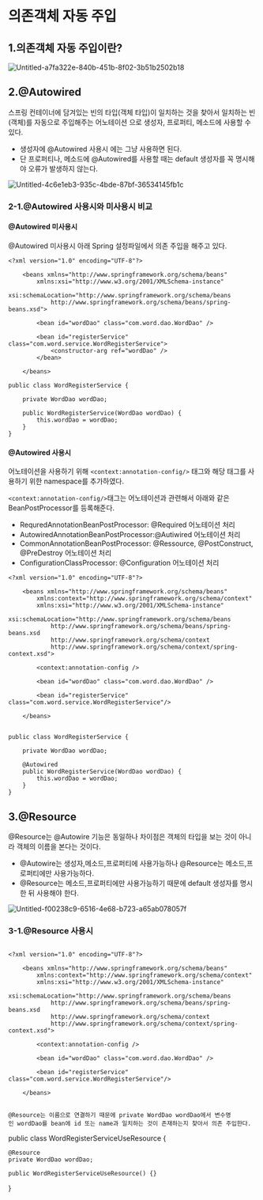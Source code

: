 # 의존객체 자동 주입

## 1.의존객체 자동 주입이란?

![Untitled-a7fa322e-840b-451b-8f02-3b51b2502b18](https://user-images.githubusercontent.com/31675104/57378340-81bfff00-71df-11e9-88ad-8e9e6cb4a170.png)


## 2.@Autowired

스프링 컨테이너에 담겨있는 빈의 타입(객체 타입)이 일치하는 것을 찾아서 일치하는 빈(객체)를 자동으로 주입해주는 어노테이션 으로 생성자, 프로퍼티, 메소드에 사용할 수 있다.

- 생성자에 @Autowired 사용시 에는 그냥 사용하면 된다.
- 단 프로퍼티나, 메소드에 @Autowired를 사용할 때는 default 생성자를 꼭 명시해야 오류가 발생하지 않는다.

![Untitled-4c6e1eb3-935c-4bde-87bf-36534145fb1c](https://user-images.githubusercontent.com/31675104/57378383-9f8d6400-71df-11e9-9b98-a74789e3ed29.png)


### 2-1.@Autowired 사용시와 미사용시 비교

#### @Autowired 미사용시
@Autowired 미사용시 아래 Spring 설정파일에서 의존 주입을 해주고 있다.

```
<?xml version="1.0" encoding="UTF-8"?>
        
    <beans xmlns="http://www.springframework.org/schema/beans"
        xmlns:xsi="http://www.w3.org/2001/XMLSchema-instance"
        xsi:schemaLocation="http://www.springframework.org/schema/beans
            http://www.springframework.org/schema/beans/spring-beans.xsd">
        
        <bean id="wordDao" class="com.word.dao.WordDao" />
            
        <bean id="registerService" class="com.word.service.WordRegisterService">
            <constructor-arg ref="wordDao" />
        </bean>
        
    </beans>
```

```
public class WordRegisterService {
        
    private WordDao wordDao;
            
    public WordRegisterService(WordDao wordDao) {
        this.wordDao = wordDao;
    }       
}
```

#### @Autowired 사용시
어노테이션을 사용하기 위해 ```<context:annotation-config/>``` 태그와 해당 태그를 사용하기 위한 namespace를 추가하였다.
        
```<context:annotation-config/>```태그는 어노테이션과 관련해서 아래와 같은 BeanPostProcessor를 등록해준다.

- RequredAnnotationBeanPostProcessor: @Required 어노테이션 처리
- AutowiredAnnotationBeanPostProcessor:@Autiwired 어노테이션 처리
- CommonAnnotationBeanPostProcessor: @Ressource, @PostConstruct, @PreDestroy 어노테이션 처리
- ConfigurationClassProcessor: @Configuration 어노테이션 처리

```
<?xml version="1.0" encoding="UTF-8"?>
        
    <beans xmlns="http://www.springframework.org/schema/beans"
        xmlns:context="http://www.springframework.org/schema/context"
        xmlns:xsi="http://www.w3.org/2001/XMLSchema-instance"
        xsi:schemaLocation="http://www.springframework.org/schema/beans
            http://www.springframework.org/schema/beans/spring-beans.xsd
            http://www.springframework.org/schema/context
            http://www.springframework.org/schema/context/spring-context.xsd">
        
        <context:annotation-config />
        
        <bean id="wordDao" class="com.word.dao.WordDao" />
            
        <bean id="registerService" class="com.word.service.WordRegisterService"/>
            
    </beans>

```

```

public class WordRegisterService {
        
    private WordDao wordDao;
            
    @Autowired
    public WordRegisterService(WordDao wordDao) {
        this.wordDao = wordDao;
    }           
}
```

## 3.@Resource
@Resource는 @Autowire 기능은 동일하나 차이점은 객체의 타입을 보는 것이 아니라 객체의 이름을 본다는 것이다.

- @Autowire는 생성자,메소드,프로퍼티에 사용가능하나 @Resource는 메소드,프로퍼티에만 사용가능하다.
- @Resource는 메소드,프로퍼티에만 사용가능하기 때문에 default 생성자를 명시한 뒤 사용해야 한다.

![Untitled-f00238c9-6516-4e68-b723-a65ab078057f](https://user-images.githubusercontent.com/31675104/57378971-d0ba6400-71e0-11e9-8405-bfcd1cf47524.png)

### 3-1.@Resource 사용시

```

<?xml version="1.0" encoding="UTF-8"?>
        
    <beans xmlns="http://www.springframework.org/schema/beans"
        xmlns:context="http://www.springframework.org/schema/context"
        xmlns:xsi="http://www.w3.org/2001/XMLSchema-instance"
        xsi:schemaLocation="http://www.springframework.org/schema/beans
            http://www.springframework.org/schema/beans/spring-beans.xsd
            http://www.springframework.org/schema/context
            http://www.springframework.org/schema/context/spring-context.xsd">
        
        <context:annotation-config />
        
        <bean id="wordDao" class="com.word.dao.WordDao" />
            
        <bean id="registerService" class="com.word.service.WordRegisterService"/>
            
    </beans>


@Resource는 이름으로 연결하기 때문에 private WordDao wordDao에서 변수명인 wordDao를 bean에 id 또는 name과 일치하는 것이 존재하는지 찾아서 의존 주입한다.

```
public class WordRegisterServiceUseResource {
        
    @Resource
    private WordDao wordDao;
            
    public WordRegisterServiceUseResource() {}

}